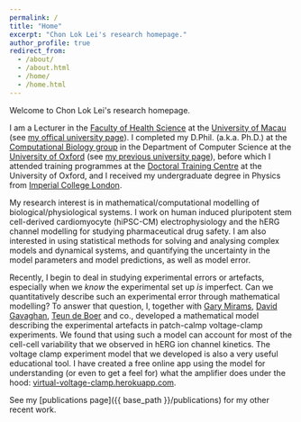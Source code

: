 ```yaml
---
permalink: /
title: "Home"
excerpt: "Chon Lok Lei's research homepage."
author_profile: true
redirect_from: 
  - /about/
  - /about.html
  - /home/
  - /home.html
---
```


Welcome to Chon Lok Lei's research homepage.

I am a Lecturer in the [Faculty of Health Science](https://fhs.um.edu.mo/en/) at the [University of Macau](https://www.um.edu.mo/) (see [my offical university page](https://fhs.um.edu.mo/en/staff/chonlok-lei/)).
I completed my D.Phil. (a.k.a. Ph.D.) at the [Computational Biology group](https://www.cs.ox.ac.uk/research/compbio) in the Department of Computer Science at the [University of Oxford](http://www.ox.ac.uk) (see [my previous university page](https://www.cs.ox.ac.uk/people/chonlok.lei)),
before which I attended training programmes at the [Doctoral Training Centre](http://www.dtc.ox.ac.uk/) at the University of Oxford,
and I received my undergraduate degree in Physics from [Imperial College London](https://www.imperial.ac.uk/).

My research interest is in mathematical/computational modelling of biological/physiological systems.
I work on human induced pluripotent stem cell-derived cardiomyocyte (hiPSC-CM) electrophysiology and the hERG channel modelling for studying pharmaceutical drug safety.
I am also interested in using statistical methods for solving and analysing complex models and dynamical systems, and quantifying the uncertainty in the model parameters and model predictions, as well as model error.

Recently, I begin to deal in studying experimental errors or artefacts, especially when we _know_ the experimental set up _is_ imperfect.
Can we quantitatively describe such an experimental error through mathematical modelling?
To answer that question, I, together with [Gary Mirams](https://www.nottingham.ac.uk/mathematics/people/gary.mirams), [David Gavaghan](http://www.cs.ox.ac.uk/people/david.gavaghan/), [Teun de Boer](https://www.umcutrecht.nl/en/research/researchers/de-boer-teun-p-tp) and co., developed a mathematical model describing the experimental artefacts in patch-calmp voltage-clamp experiments.
We found that using such a model can account for most of the cell-cell variability that we observed in hERG ion channel kinetics.
The voltage clamp experiment model that we developed is also a very useful educational tool.
I have created a free online app using the model for understanding (or even to get a feel for) what the amplifier does under the hood:
[virtual-voltage-clamp.herokuapp.com](https://virtual-voltage-clamp.herokuapp.com/).

See my [publications page]({{ base_path }}/publications) for my other recent work.
